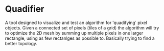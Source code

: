 # Quadifier
A tool designed to visualize and test an algorithm for 'quadifying' pixel objects.
Given a connected set of pixels (tiles of a grid) the algorithm will try to optimize the 2D mesh by summing up
multiple pixels in one larger rectangle, using as few rectanlges as possible to. Basically trying to find a better topology.
